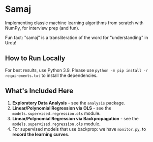 # Samaj

Implementing classic machine learning algorithms from scratch with NumPy, for interview prep (and fun).

Fun fact: "samaj" is a transliteration of the word for "understanding" in Urdu!

## How to Run Locally

For best results, use Python 3.9.
Please use `python -m pip install -r requirements.txt` to install the dependencies.

## What's Included Here

1. **Exploratory Data Analysis** - see the `analysis` package.
1. **Linear/Polynomial Regression via OLS** - see the `models.supervised.regression.ols` module.
1. **Linear/Polynomial Regression via Backpropagation** - see the `models.supervised.regression.ols` module.
1. For supervised models that use backprop: we have `monitor.py`, to **record the learning curves**.
